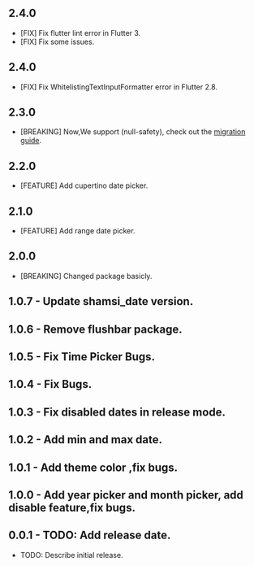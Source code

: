 ## 2.4.0
* [FIX]  Fix flutter lint error in Flutter 3.
* [FIX]  Fix some issues.
## 2.4.0
* [FIX]  Fix WhitelistingTextInputFormatter error in Flutter 2.8.
## 2.3.0
* [BREAKING]  Now,We support (null-safety), check out the [migration guide](https://dart.dev/null-safety/migration-guide).
## 2.2.0 
* [FEATURE] Add cupertino date picker.
## 2.1.0 
* [FEATURE] Add range date picker.
## 2.0.0 
* [BREAKING] Changed package basicly.
## 1.0.7 - Update shamsi_date version.
## 1.0.6 - Remove flushbar package.
## 1.0.5 - Fix Time Picker Bugs.
## 1.0.4 - Fix Bugs.
## 1.0.3 - Fix disabled dates in release mode.
## 1.0.2 - Add min and max date.
## 1.0.1 - Add theme color ,fix bugs.
## 1.0.0 - Add year picker and month picker, add disable feature,fix bugs.
## 0.0.1 - TODO: Add release date.
* TODO: Describe initial release.
